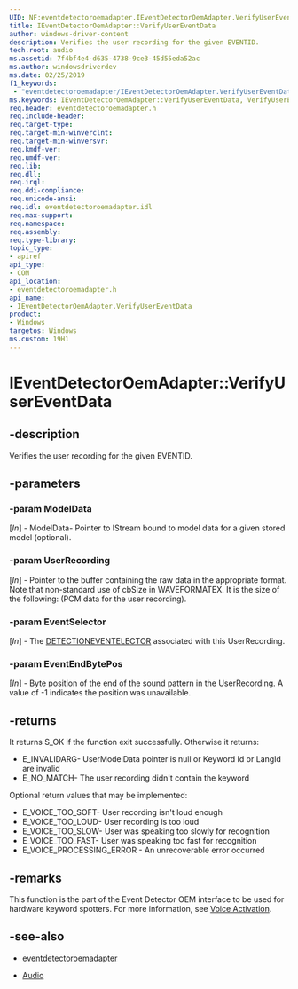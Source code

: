 ```yaml
---
UID: NF:eventdetectoroemadapter.IEventDetectorOemAdapter.VerifyUserEventData
title: IEventDetectorOemAdapter::VerifyUserEventData
author: windows-driver-content
description: Verifies the user recording for the given EVENTID.
tech.root: audio
ms.assetid: 7f4bf4e4-d635-4738-9ce3-45d55eda52ac
ms.author: windowsdriverdev
ms.date: 02/25/2019
f1_keywords:
 - "eventdetectoroemadapter/IEventDetectorOemAdapter.VerifyUserEventData"
ms.keywords: IEventDetectorOemAdapter::VerifyUserEventData, VerifyUserEventData, IEventDetectorOemAdapter.VerifyUserEventData, IEventDetectorOemAdapter::VerifyUserEventData, IEventDetectorOemAdapter.VerifyUserEventData
req.header: eventdetectoroemadapter.h
req.include-header:
req.target-type:
req.target-min-winverclnt:
req.target-min-winversvr:
req.kmdf-ver:
req.umdf-ver:
req.lib:
req.dll:
req.irql: 
req.ddi-compliance:
req.unicode-ansi:
req.idl: eventdetectoroemadapter.idl
req.max-support:
req.namespace:
req.assembly:
req.type-library: 
topic_type: 
- apiref
api_type: 
- COM
api_location: 
- eventdetectoroemadapter.h
api_name: 
- IEventDetectorOemAdapter.VerifyUserEventData
product: 
- Windows
targetos: Windows
ms.custom: 19H1 
---
```


# IEventDetectorOemAdapter::VerifyUserEventData


## -description

Verifies the user recording for the given EVENTID.


## -parameters

### -param ModelData
\[*In*\] - ModelData- Pointer to IStream bound to model data for a given stored model (optional).

### -param UserRecording
\[*In*\] - Pointer to the buffer containing the raw data in the appropriate format. Note that non-standard use of cbSize in WAVEFORMATEX. It is the size of the following: (PCM data for the user recording).

### -param EventSelector
\[*In*\] - The [DETECTIONEVENTELECTOR](ns-eventdetectoroemadapter-detectioneventselector.md) associated with this UserRecording.

### -param EventEndBytePos
\[*In*\] - Byte position of the end of the sound pattern in the UserRecording. A value of -1 indicates the position was unavailable.


## -returns

It returns S_OK if the function exit successfully. Otherwise it returns:

- E_INVALIDARG- UserModelData pointer is null or Keyword Id or LangId are invalid
- E_NO_MATCH- The user recording didn't contain the keyword

Optional return values that may be implemented:

- E_VOICE_TOO_SOFT- User recording isn't loud enough
- E_VOICE_TOO_LOUD- User recording is too loud
- E_VOICE_TOO_SLOW- User was speaking too slowly for recognition
- E_VOICE_TOO_FAST- User was speaking too fast for recognition
- E_VOICE_PROCESSING_ERROR - An unrecoverable error occurred

## -remarks

This function is the part of the Event Detector OEM interface to be used for hardware keyword spotters. For more information, see [Voice Activation](https://docs.microsoft.com/windows-hardware/drivers/audio/voice-activation).



## -see-also

- [eventdetectoroemadapter](../eventdetectoroemadapter/index.md)

- [Audio](../_audio/index.md)

